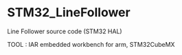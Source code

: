 # STM32_LineFollower
Line Follower source code (STM32 HAL)

TOOL : IAR embedded workbench for arm, STM32CubeMX
